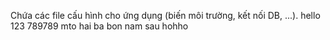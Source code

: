 Chứa các file cấu hình cho ứng dụng (biến môi trường, kết nối DB, ...).
hello
123
789789
mto hai ba
bon nam sau
hohho

